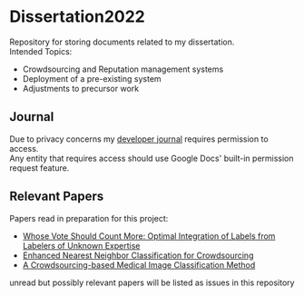 # Dissertation2022
Repository for storing documents related to my dissertation.  
Intended Topics: 
- Crowdsourcing and Reputation management systems
- Deployment of a pre-existing system
- Adjustments to precursor work

## Journal
Due to privacy concerns my [developer journal](https://docs.google.com/document/d/1BJMghmpAsD-nWKK6kwvhoDBxrruXRAFAZhwBJViAHTc/edit) requires permission to access.  
Any entity that requires access should use Google Docs' built-in permission request feature.

## Relevant Papers
Papers read in preparation for this project:
- [Whose Vote Should Count More:
Optimal Integration of Labels from Labelers of
Unknown Expertise
](https://papers.nips.cc/paper/2009/file/f899139df5e1059396431415e770c6dd-Paper.pdf)
- [Enhanced Nearest Neighbor Classification for Crowdsourcing](https://arxiv.org/abs/2203.00781)
- [A Crowdsourcing-based Medical Image Classification Method](https://ieeexplore.ieee.org/document/8983103)

unread but possibly relevant papers will be listed as issues in this repository
